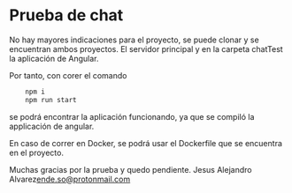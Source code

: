 # Prueba de chat

No hay mayores indicaciones para el proyecto, se puede clonar y se encuentran ambos proyectos. El servidor principal y en la carpeta chatTest la aplicación de Angular.

Por tanto, con corer el comando 
```bash
	npm i
	npm run start
```
se podrá encontrar la aplicación funcionando, ya que se compiló la applicación de angular.

En caso de correr en Docker, se podrá usar el Dockerfile que se encuentra en el proyecto.

Muchas gracias por la prueba y quedo pendiente.
Jesus Alejandro Alvarez<ende.so@protonmail.com>
